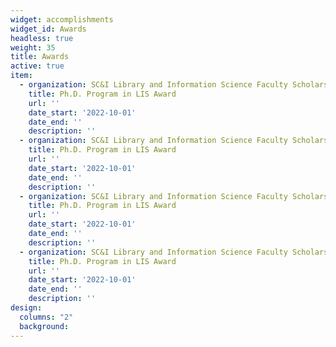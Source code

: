```yaml
---
widget: accomplishments
widget_id: Awards
headless: true
weight: 35
title: Awards
active: true
item:
  - organization: SC&I Library and Information Science Faculty Scholarship Committee
    title: Ph.D. Program in LIS Award
    url: ''
    date_start: '2022-10-01'
    date_end: ''
    description: ''
  - organization: SC&I Library and Information Science Faculty Scholarship Committee
    title: Ph.D. Program in LIS Award
    url: ''
    date_start: '2022-10-01'
    date_end: ''
    description: ''
  - organization: SC&I Library and Information Science Faculty Scholarship Committee
    title: Ph.D. Program in LIS Award
    url: ''
    date_start: '2022-10-01'
    date_end: ''
    description: ''
  - organization: SC&I Library and Information Science Faculty Scholarship Committee
    title: Ph.D. Program in LIS Award
    url: ''
    date_start: '2022-10-01'
    date_end: ''
    description: ''
design:
  columns: "2"
  background:
---
```

